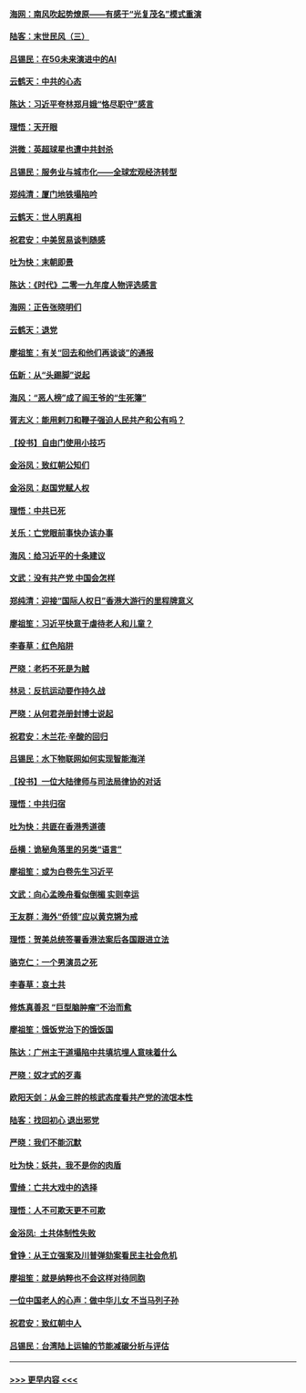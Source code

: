 #### [海网：南风吹起势燎原——有感于“光复茂名”模式重演](../pages/nsc993/n11732308.md?t=12201544) 
#### [陆客：末世民风（三）](../pages/nsc993/n11732211.md?t=12201544) 
#### [吕锡民：在5G未来演进中的AI](../pages/nsc993/n11730010.md?t=12201544) 
#### [云鹤天：中共的心态](../pages/nsc993/n11729906.md?t=12201544) 
#### [陈达：习近平夸林郑月娥“恪尽职守”感言](../pages/nsc993/n11729881.md?t=12201544) 
#### [理悟：天开眼](../pages/nsc993/n11729699.md?t=12201544) 
#### [洪微：英超球星也遭中共封杀](../pages/nsc993/n11727243.md?t=12201544) 
#### [吕锡民：服务业与城市化——全球宏观经济转型](../pages/nsc993/n11725845.md?t=12201544) 
#### [郑纯清：厦门地铁塌陷吟](../pages/nsc993/n11725813.md?t=12201544) 
#### [云鹤天：世人明真相](../pages/nsc993/n11725621.md?t=12201544) 
#### [祝君安：中美贸易谈判随感](../pages/nsc993/n11725609.md?t=12201544) 
#### [吐为快：末朝即景](../pages/nsc993/n11723365.md?t=12201544) 
#### [陈达：《时代》二零一九年度人物评选感言](../pages/nsc993/n11723337.md?t=12201544) 
#### [海网：正告张晓明们](../pages/nsc993/n11723228.md?t=12201544) 
#### [云鹤天：退党](../pages/nsc993/n11723056.md?t=12201544) 
#### [廖祖笙：有关“回去和他们再谈谈”的通报](../pages/nsc993/n11722442.md?t=12201544) 
#### [伍新：从“头踢脚”说起](../pages/nsc993/n11722429.md?t=12201544) 
#### [海风：“恶人榜”成了阎王爷的“生死簿”](../pages/nsc993/n11722272.md?t=12201544) 
#### [胥志义：能用剌刀和鞭子强迫人民共产和公有吗？](../pages/nsc993/n11720569.md?t=12201544) 
#### [【投书】自由门使用小技巧](../pages/nsc993/n11720180.md?t=12201544) 
#### [金浴凤：致红朝公知们](../pages/nsc993/n11720563.md?t=12201544) 
#### [金浴凤：赵国党赋人权](../pages/nsc993/n11720533.md?t=12201544) 
#### [理悟：中共已死](../pages/nsc993/n11720233.md?t=12201544) 
#### [关乐：亡党眼前事快办该办事](../pages/nsc993/n11719160.md?t=12201544) 
#### [海风：给习近平的十条建议](../pages/nsc993/n11717616.md?t=12201544) 
#### [文武：没有共产党 中国会怎样](../pages/nsc993/n11717584.md?t=12201544) 
#### [郑纯清：迎接“国际人权日”香港大游行的里程牌意义](../pages/nsc993/n11717417.md?t=12201544) 
#### [廖祖笙：习近平快意于虐待老人和儿童？](../pages/nsc993/n11715313.md?t=12201544) 
#### [李春草：红色陷阱](../pages/nsc993/n11715029.md?t=12201544) 
#### [严晓：老朽不死是为贼](../pages/nsc993/n11712910.md?t=12201544) 
#### [林忌：反抗运动要作持久战](../pages/nsc993/n11712623.md?t=12201544) 
#### [严晓：从何君尧册封博士说起](../pages/nsc993/n11712465.md?t=12201544) 
#### [祝君安：木兰花·辛酸的回归](../pages/nsc993/n11712381.md?t=12201544) 
#### [吕锡民：水下物联网如何实现智能海洋](../pages/nsc993/n11711158.md?t=12201544) 
#### [【投书】一位大陆律师与司法局律协的对话](../pages/nsc993/n11709675.md?t=12201544) 
#### [理悟：中共归宿](../pages/nsc993/n11710059.md?t=12201544) 
#### [吐为快：共匪在香港秀道德](../pages/nsc993/n11709979.md?t=12201544) 
#### [岳横：诡秘角落里的另类“语言”](../pages/nsc993/n11709792.md?t=12201544) 
#### [廖祖笙：或为白卷先生习近平](../pages/nsc993/n11708330.md?t=12201544) 
#### [文武：向心孟晚舟看似倒楣 实则幸运](../pages/nsc993/n11708236.md?t=12201544) 
#### [王友群：海外“侨领”应以黄克锵为戒](../pages/nsc993/n11706176.md?t=12201544) 
#### [理悟：贺美总统签署香港法案后各国跟进立法](../pages/nsc993/n11706853.md?t=12201544) 
#### [骆克仁：一个男演员之死](../pages/nsc993/n11706677.md?t=12201544) 
#### [李春草：哀土共](../pages/nsc993/n11706255.md?t=12201544) 
#### [修炼真善忍 “巨型脑肿瘤”不治而愈](../pages/nsc993/n11705340.md?t=12201544) 
#### [廖祖笙：饿饭党治下的饿饭国](../pages/nsc993/n11705085.md?t=12201544) 
#### [陈达：广州主干道塌陷中共填坑埋人意味着什么](../pages/nsc993/n11705046.md?t=12201544) 
#### [严晓：奴才式的歹毒](../pages/nsc993/n11704826.md?t=12201544) 
#### [欧阳天剑：从金三胖的核武态度看共产党的流氓本性](../pages/nsc993/n11702238.md?t=12201544) 
#### [陆客：找回初心 退出邪党](../pages/nsc993/n11702213.md?t=12201544) 
#### [严晓：我们不能沉默](../pages/nsc993/n11702110.md?t=12201544) 
#### [吐为快：妖共，我不是你的肉盾](../pages/nsc993/n11701366.md?t=12201544) 
#### [雪绮：亡共大戏中的选择](../pages/nsc993/n11699922.md?t=12201544) 
#### [理悟：人不可欺天更不可欺](../pages/nsc993/n11699657.md?t=12201544) 
#### [金浴凤:  土共体制性失败](../pages/nsc993/n11699361.md?t=12201544) 
#### [曾铮：从王立强案及川普弹劾案看民主社会危机](../pages/nsc993/n11699318.md?t=12201544) 
#### [廖祖笙：就是纳粹也不会这样对待同胞](../pages/nsc993/n11697658.md?t=12201544) 
#### [一位中国老人的心声：做中华儿女 不当马列子孙](../pages/nsc993/n11697525.md?t=12201544) 
#### [祝君安：致红朝中人](../pages/nsc993/n11697518.md?t=12201544) 
#### [吕锡民：台湾陆上运输的节能减碳分析与评估](../pages/nsc993/n11694983.md?t=12201544) 

----
#### [ >>> 更早内容 <<< ](../indexes/nsc993-earlier.md)
